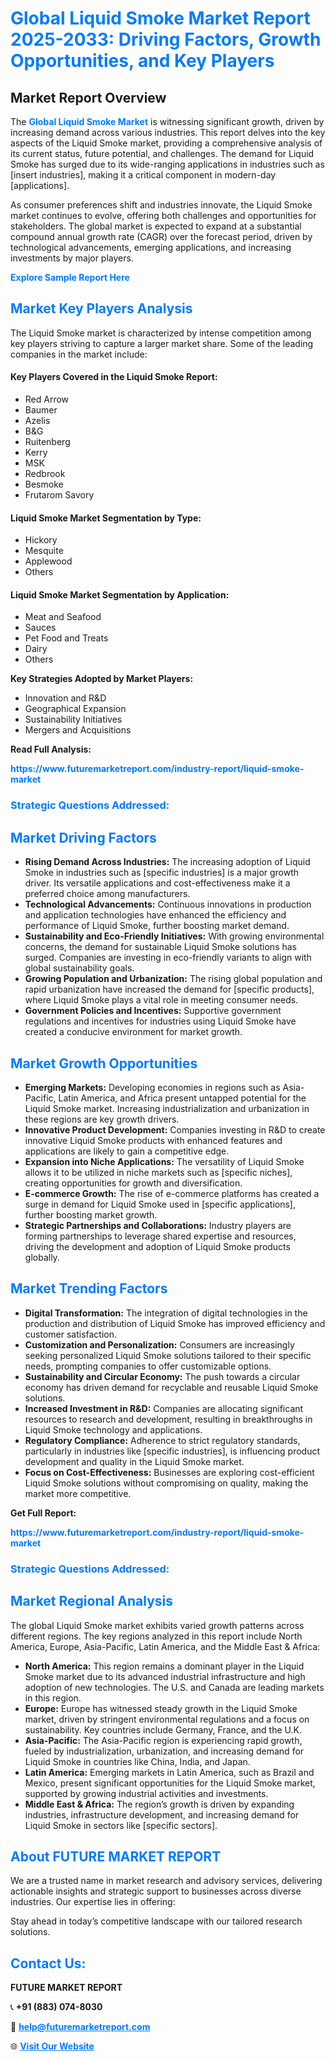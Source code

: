 <h1 style="color: #007BFF;">Global Liquid Smoke Market Report 2025-2033: Driving Factors, Growth Opportunities, and Key Players</h1>

<section id="overview">
<h2>Market Report Overview</h2>
<p>The <a href="https://www.futuremarketreport.com/industry-report/liquid-smoke-market" style="color: #007BFF; text-decoration: none;"><strong>Global Liquid Smoke Market</strong></a> is witnessing significant growth, driven by increasing demand across various industries. This report delves into the key aspects of the Liquid Smoke market, providing a comprehensive analysis of its current status, future potential, and challenges. The demand for Liquid Smoke has surged due to its wide-ranging applications in industries such as [insert industries], making it a critical component in modern-day [applications].</p>
<p>As consumer preferences shift and industries innovate, the Liquid Smoke market continues to evolve, offering both challenges and opportunities for stakeholders. The global market is expected to expand at a substantial compound annual growth rate (CAGR) over the forecast period, driven by technological advancements, emerging applications, and increasing investments by major players.</p>
</section>

<section id="overview">
<p><a href="https://www.futuremarketreport.com/request-sample/reportId=54450" style="color: #007BFF; text-decoration: none;"><strong>Explore Sample Report Here</strong></a></p>
</section>

<section id="key-players">
<h2 style="color: #007BFF;">Market Key Players Analysis</h2>
<p>The Liquid Smoke market is characterized by intense competition among key players striving to capture a larger market share. Some of the leading companies in the market include:</p>
<h4>Key Players Covered in the Liquid Smoke Report:</h4>
<ul><li>Red Arrow</li><li>Baumer</li><li>Azelis</li><li>B&amp;G</li><li>Ruitenberg</li><li>Kerry</li><li>MSK</li><li>Redbrook</li><li>Besmoke</li><li>Frutarom Savory</li></ul>
<h4>Liquid Smoke Market Segmentation by Type:</h4>
<ul><li>Hickory</li><li>Mesquite</li><li>Applewood</li><li>Others</li></ul>

<h4>Liquid Smoke Market Segmentation by Application:</h4>
<ul><li>Meat and Seafood</li><li>Sauces</li><li>Pet Food and Treats</li><li>Dairy</li><li>Others</li></ul>
<p><strong>Key Strategies Adopted by Market Players:</strong></p>
<ul>
<li>Innovation and R&D</li>
<li>Geographical Expansion</li>
<li>Sustainability Initiatives</li>
<li>Mergers and Acquisitions</li>
</ul>
</section>

<section>
<p><strong>Read Full Analysis: </strong></p><a href="https://www.futuremarketreport.com/industry-report/liquid-smoke-market" style="color: #007BFF; text-decoration: none;"><strong>https://www.futuremarketreport.com/industry-report/liquid-smoke-market</strong></a>
<h3 style="color: #007BFF;">Strategic Questions Addressed:</h3>
</section>

<section id="driving-factors">
<h2 style="color: #007BFF;">Market Driving Factors</h2>
<ul>
<li><strong>Rising Demand Across Industries:</strong> The increasing adoption of Liquid Smoke in industries such as [specific industries] is a major growth driver. Its versatile applications and cost-effectiveness make it a preferred choice among manufacturers.</li>
<li><strong>Technological Advancements:</strong> Continuous innovations in production and application technologies have enhanced the efficiency and performance of Liquid Smoke, further boosting market demand.</li>
<li><strong>Sustainability and Eco-Friendly Initiatives:</strong> With growing environmental concerns, the demand for sustainable Liquid Smoke solutions has surged. Companies are investing in eco-friendly variants to align with global sustainability goals.</li>
<li><strong>Growing Population and Urbanization:</strong> The rising global population and rapid urbanization have increased the demand for [specific products], where Liquid Smoke plays a vital role in meeting consumer needs.</li>
<li><strong>Government Policies and Incentives:</strong> Supportive government regulations and incentives for industries using Liquid Smoke have created a conducive environment for market growth.</li>
</ul>
</section>

<section id="growth-opportunities">
<h2 style="color: #007BFF;">Market Growth Opportunities</h2>
<ul>
<li><strong>Emerging Markets:</strong> Developing economies in regions such as Asia-Pacific, Latin America, and Africa present untapped potential for the Liquid Smoke market. Increasing industrialization and urbanization in these regions are key growth drivers.</li>
<li><strong>Innovative Product Development:</strong> Companies investing in R&D to create innovative Liquid Smoke products with enhanced features and applications are likely to gain a competitive edge.</li>
<li><strong>Expansion into Niche Applications:</strong> The versatility of Liquid Smoke allows it to be utilized in niche markets such as [specific niches], creating opportunities for growth and diversification.</li>
<li><strong>E-commerce Growth:</strong> The rise of e-commerce platforms has created a surge in demand for Liquid Smoke used in [specific applications], further boosting market growth.</li>
<li><strong>Strategic Partnerships and Collaborations:</strong> Industry players are forming partnerships to leverage shared expertise and resources, driving the development and adoption of Liquid Smoke products globally.</li>
</ul>
</section>

<section id="trending-factors">
<h2 style="color: #007BFF;">Market Trending Factors</h2>
<ul>
<li><strong>Digital Transformation:</strong> The integration of digital technologies in the production and distribution of Liquid Smoke has improved efficiency and customer satisfaction.</li>
<li><strong>Customization and Personalization:</strong> Consumers are increasingly seeking personalized Liquid Smoke solutions tailored to their specific needs, prompting companies to offer customizable options.</li>
<li><strong>Sustainability and Circular Economy:</strong> The push towards a circular economy has driven demand for recyclable and reusable Liquid Smoke solutions.</li>
<li><strong>Increased Investment in R&D:</strong> Companies are allocating significant resources to research and development, resulting in breakthroughs in Liquid Smoke technology and applications.</li>
<li><strong>Regulatory Compliance:</strong> Adherence to strict regulatory standards, particularly in industries like [specific industries], is influencing product development and quality in the Liquid Smoke market.</li>
<li><strong>Focus on Cost-Effectiveness:</strong> Businesses are exploring cost-efficient Liquid Smoke solutions without compromising on quality, making the market more competitive.</li>
</ul>
</section>

<section>
<p><strong>Get Full Report: </strong></p><a href="https://www.futuremarketreport.com/industry-report/liquid-smoke-market" style="color: #007BFF; text-decoration: none;"><strong>https://www.futuremarketreport.com/industry-report/liquid-smoke-market</strong></a>
<h3 style="color: #007BFF;">Strategic Questions Addressed:</h3>
</section>


<section id="regional-analysis">
<h2 style="color: #007BFF;">Market Regional Analysis</h2>
<p>The global Liquid Smoke market exhibits varied growth patterns across different regions. The key regions analyzed in this report include North America, Europe, Asia-Pacific, Latin America, and the Middle East & Africa:</p>
<ul>
<li><strong>North America:</strong> This region remains a dominant player in the Liquid Smoke market due to its advanced industrial infrastructure and high adoption of new technologies. The U.S. and Canada are leading markets in this region.</li>
<li><strong>Europe:</strong> Europe has witnessed steady growth in the Liquid Smoke market, driven by stringent environmental regulations and a focus on sustainability. Key countries include Germany, France, and the U.K.</li>
<li><strong>Asia-Pacific:</strong> The Asia-Pacific region is experiencing rapid growth, fueled by industrialization, urbanization, and increasing demand for Liquid Smoke in countries like China, India, and Japan.</li>
<li><strong>Latin America:</strong> Emerging markets in Latin America, such as Brazil and Mexico, present significant opportunities for the Liquid Smoke market, supported by growing industrial activities and investments.</li>
<li><strong>Middle East & Africa:</strong> The region’s growth is driven by expanding industries, infrastructure development, and increasing demand for Liquid Smoke in sectors like [specific sectors].</li>
</ul>
</section>

<footer>
<h2 style="color: #007BFF;">About FUTURE MARKET REPORT</h2>
<p>We are a trusted name in market research and advisory services, delivering actionable insights and strategic support to businesses across diverse industries. Our expertise lies in offering:</p>

<p>Stay ahead in today’s competitive landscape with our tailored research solutions.</p>

<h2 style="color: #007BFF;">Contact Us:</h2>
<p><strong>FUTURE MARKET REPORT</strong></p>
<p>📞 <strong>+91 (883) 074-8030</strong></p>
<p>📧 <strong><a href="mailto:help@futuremarketreport.com" style="color: #007BFF;">help@futuremarketreport.com</a></strong></p>
<p>🌐 <strong><a href="https://www.futuremarketreport.com/" style="color: #007BFF;">Visit Our Website</a></strong></p>
</footer>